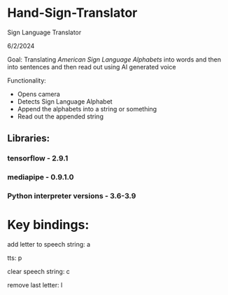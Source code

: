 # Hand-Sign-Translator
Sign Language Translator

6/2/2024

Goal:
Translating *American Sign Language Alphabets* into words and then into sentences and then read out using AI generated
voice

Functionality:
- Opens camera
- Detects Sign Language Alphabet
- Append the alphabets into a string or something
- Read out the appended string

## Libraries:
### tensorflow - 2.9.1
### mediapipe - 0.9.1.0
### Python interpreter versions - 3.6-3.9

# Key bindings:
add letter to speech string: a

tts: p

clear speech string: c

remove last letter: l
